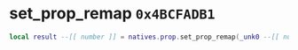 # set_prop_remap `0x4BCFADB1`

```lua
local result --[[ number ]] = natives.prop.set_prop_remap(_unk0 --[[ number ]], _unk1 --[[ number ]])
```